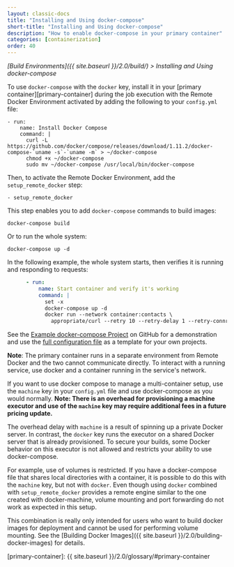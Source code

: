 ```yaml
---
layout: classic-docs
title: "Installing and Using docker-compose"
short-title: "Installing and Using docker-compose"
description: "How to enable docker-compose in your primary container"
categories: [containerization]
order: 40
---
```


*[Build Environments]({{ site.baseurl }}/2.0/build/) > Installing and Using docker-compose*

To use `docker-compose` with the `docker` key, install it in your [primary container][primary-container] during the job execution with the Remote Docker Environment activated by adding the following to your `config.yml` file:

``` 
- run:
    name: Install Docker Compose
    command: |
      curl -L https://github.com/docker/compose/releases/download/1.11.2/docker-compose-`uname -s`-`uname -m` > ~/docker-compose
      chmod +x ~/docker-compose
      sudo mv ~/docker-compose /usr/local/bin/docker-compose
```

Then, to activate the Remote Docker Environment, add the `setup_remote_docker` step:

```
- setup_remote_docker
```

This step enables you to add `docker-compose` commands to build images:

``` 
docker-compose build
```

Or to run the whole system:

``` 
docker-compose up -d
```

In the following example, the whole system starts, then verifies it is running and responding to requests:

``` YAML
      - run:
          name: Start container and verify it's working
          command: |
            set -x
            docker-compose up -d
            docker run --network container:contacts \
              appropriate/curl --retry 10 --retry-delay 1 --retry-connrefused http://localhost:8080/contacts/test
```
See the [Example docker-compose Project](https://github.com/circleci/cci-demo-docker/tree/docker-compose) on GitHub for a demonstration and use the [full configuration file](https://github.com/circleci/cci-demo-docker/blob/docker-compose/.circleci/config.yml) as a template for your own projects. 

**Note**: The primary container runs in a separate environment from Remote Docker and the two cannot communicate directly. To interact with a running service, use docker and a container running in the service's network. 

If you want to use docker compose to manage a multi-container setup, use the `machine` key in your `config.yml` file and use docker-compose as you would normally. **Note: There is an overhead for provisioning a machine executor and use of the `machine` key may require additional fees in a future pricing update.**

The overhead delay with `machine` is a result of spinning up a private Docker server. In contrast, the `docker` key runs the executor on a shared Docker server that is already provisioned. To secure your builds, some Docker behavior on this executor is not allowed and restricts your ability to use docker-compose.

For example, use of volumes is restricted. If you have a docker-compose file that shares local directories with a container, it is possible to do this with the `machine` key, but not with `docker`.  Even though using `docker` combined with `setup_remote_docker` provides a remote engine similar to the one created with docker-machine, volume mounting and port forwarding do not work as expected in this setup. 

This combination is really only intended for users who want to build docker images for deployment and cannot be used for performing volume mounting. See the [Building Docker Images]({{ site.baseurl }}/2.0/building-docker-images) for details.


[primary-container]: {{ site.baseurl }}/2.0/glossary/#primary-container
